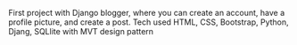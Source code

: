 <p> First project with Django blogger, where you can create an account, have a profile picture, and create a post.
  Tech used HTML, CSS, Bootstrap, Python, Djang, SQLlite with MVT design pattern </p>
